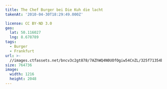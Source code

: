 ```yaml
---
title: The Chef Burger bei Die Kuh die lacht
takenAt: '2010-04-30T18:29:49.000Z'

license: CC BY-ND 3.0
geo:
  lat: 50.116027
  lng: 8.678789
tags:
  - Burger
  - Frankfurt
url: >-
  //images.ctfassets.net/bncv3c2gt878/7AZhWQ4N0UOfOgiw54CnZL/325f71354b329af924e171af4b17303a/the-chef-burger-bei-die-kuh-die-lacht_4565723105_o
size: 764736
image:
  width: 1216
  height: 2048
---
```

